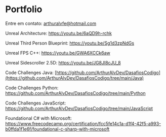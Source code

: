 # Portfolio
Entre em contato: arthuralvfe@hotmail.com

Unreal Architecture: https://youtu.be/6aQD9h-rchk

Unreal Third Person Blueprint: https://youtu.be/Sg1d3zpNdGs

Unreal FPS C++: https://youtu.be/GWA6XCCk6aw

Unreal Sidescroller 2.5D: https://youtu.be/JG8Jl8cJU_8

Code Challenges Java: [https://github.com/ArthurAlvDev/DasafiosCodigo](https://github.com/ArthurAlvDev/DasafiosCodigo/tree/main/Java)

Code Challenges Python: https://github.com/ArthurAlvDev/DasafiosCodigo/tree/main/Python

Code Challenges JavaScript: https://github.com/ArthurAlvDev/DasafiosCodigo/tree/main/JavaScript

Foundational C# with Microsoft: https://www.freecodecamp.org/certification/fcc5fe14c1a-d1f4-42f5-a993-b0ffda1f1e6f/foundational-c-sharp-with-microsoft

